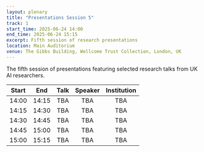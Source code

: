 ```yaml
---
layout: plenary
title: "Presentations Session 5"
track: 1
start_time: 2025-06-24 14:00
end_time: 2025-06-24 15:15
excerpt: Fifth session of research presentations
location: Main Auditorium
venue: The Gibbs Building, Wellcome Trust Collection, London, UK
---
```


The fifth session of presentations featuring selected research talks from UK AI researchers.

| Start   | End    | Talk                                                                                                                        | Speaker                |  Institution              |
|  :----: | :----: |   :----:                                                                                                                    |   :----:               |   :----:                  | 
| 14:00   | 14:15  | TBA                                                                                                                         | TBA                    | TBA                       |
| 14:15   | 14:30  | TBA                                                                                                                         | TBA                    | TBA                       |
| 14:30   | 14:45  | TBA                                                                                                                         | TBA                    | TBA                       |
| 14:45   | 15:00  | TBA                                                                                                                         | TBA                    | TBA                       |
| 15:00   | 15:15  | TBA                                                                                                                         | TBA                    | TBA                       | 